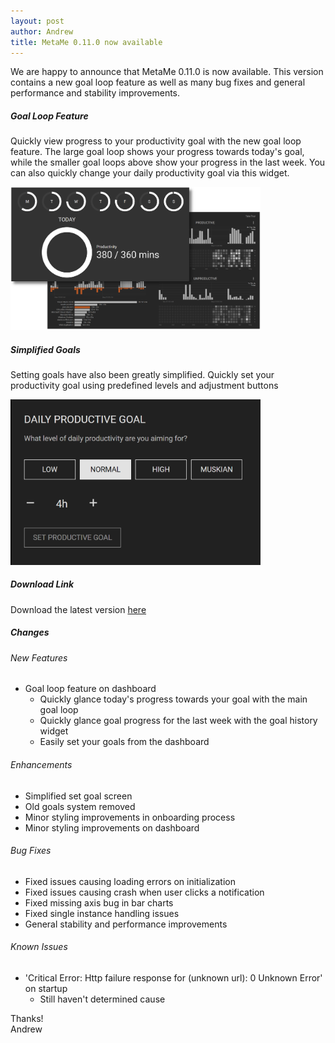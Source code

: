 ```yaml
---
layout: post
author: Andrew
title: MetaMe 0.11.0 now available
---
```


We are happy to announce that MetaMe 0.11.0 is now available. This version contains a new goal loop feature as well as many bug fixes and general  performance and stability improvements.

##### Goal Loop Feature
Quickly view progress to your productivity goal with the new goal loop feature. The large goal loop shows your progress towards today's goal, while the smaller goal loops above show your progress in the last week.  You can also quickly change your daily productivity goal via this widget.

<img class="my-4" src="/assets/goal-loop-focus.png" alt="Goal loop feature" width="400"/>

##### Simplified Goals
Setting goals have also been greatly simplified. Quickly set your productivity goal using predefined levels and adjustment buttons

<img class="my-4" src="/assets/edit-goal-update1.png" alt="Simplified goals feature" width="400"/>

##### Download Link
Download the latest version [here](/download.html)
<p class="mb-4"> </p>

##### Changes

###### New Features
- Goal loop feature on dashboard
   - Quickly glance today's progress towards your goal with the main goal loop
   - Quickly glance goal progress for the last week with the goal history widget
   - Easily set your goals from the dashboard

###### Enhancements
- Simplified set goal screen
- Old goals system removed
- Minor styling improvements in onboarding process
- Minor styling improvements on dashboard

###### Bug Fixes
- Fixed issues causing loading errors on initialization
- Fixed issues causing crash when user clicks a notification
- Fixed missing axis bug in bar charts
- Fixed single instance handling issues
- General stability and performance improvements

###### Known Issues
- 'Critical Error: Http failure response for (unknown url): 0 Unknown Error' on startup
   - Still haven't determined cause

Thanks!<br/>
Andrew




